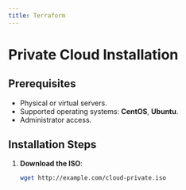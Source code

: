 ```yaml
---
title: Terraform
---
```


# Private Cloud Installation

## Prerequisites

- Physical or virtual servers.
- Supported operating systems: **CentOS**, **Ubuntu**.
- Administrator access.

## Installation Steps

1. **Download the ISO**:
   ```bash
   wget http://example.com/cloud-private.iso
   ```
